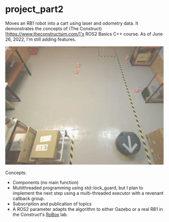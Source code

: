 # project_part2

Moves an RB1 robot into a cart using laser and odometry data. It demonstrates the concepts of
(The Construct)[https://www.theconstructsim.com/]'s ROS2 Basics C++ course. As of June 26, 2022, I'm still adding features.

![RB-1 Robot moving toward a cart](rb1_warehouse.png "RB-1 Robot moving toward a cart")

Concepts:
- Components (no main function)
- Multithreaded programming using std::lock_guard, but I plan to implement the next step using a multi-threaded executor with a revenant callback group.
- Subscription and publication of topics
- A ROS2 parameter adapts the algorithm to either Gazebo or a real RB1 in the Construct's [RoBox](https://www.theconstructsim.com/robox/) lab.
